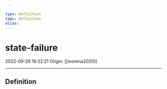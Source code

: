 ```yaml
---

type: definition
tags: definition
alias:
---
```


# state-failure

2022-09-29 16:22:21
Origin: [[morena2020]] 

---

## Definition
